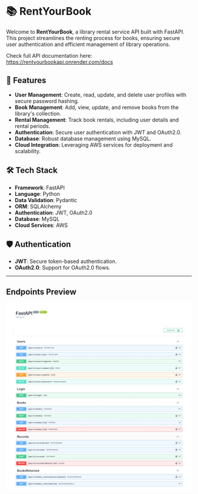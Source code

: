 # 📚 RentYourBook

<!--![Library GIF](https://media.giphy.com/media/26gsspfH2TJEZ8xYY/giphy.gif)-->

Welcome to **RentYourBook**, a library rental service API built with FastAPI. This project streamlines the renting process for books, ensuring secure user authentication and efficient management of library operations.

Check full API documentation here:
https://rentyourbookapi.onrender.com/docs

## 🚀 Features

- **User Management**: Create, read, update, and delete user profiles with secure password hashing.
- **Book Management**: Add, view, update, and remove books from the library's collection.
- **Rental Management**: Track book rentals, including user details and rental periods.
- **Authentication**: Secure user authentication with JWT and OAuth2.0.
- **Database**: Robust database management using MySQL.
- **Cloud Integration**: Leveraging AWS services for deployment and scalability.

## 🛠️ Tech Stack

- **Framework**: FastAPI
- **Language**: Python
- **Data Validation**: Pydantic
- **ORM**: SQLAlchemy
- **Authentication**: JWT, OAuth2.0
- **Database**: MySQL
- **Cloud Services**: AWS

## 🛡️ Authentication

- **JWT**: Secure token-based authentication.
- **OAuth2.0**: Support for OAuth2.0 flows.

---

## Endpoints Preview

![image](image.png)
